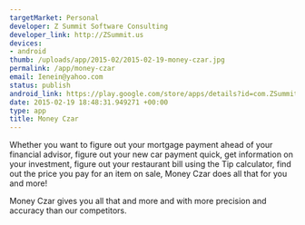 ```yaml
--- 
targetMarket: Personal
developer: Z Summit Software Consulting
developer_link: http://ZSummit.us
devices: 
- android
thumb: /uploads/app/2015-02/2015-02-19-money-czar.jpg
permalink: /app/money-czar
email: Ienein@yahoo.com
status: publish
android_link: https://play.google.com/store/apps/details?id=com.ZSummit.us.MoneyCzar
date: 2015-02-19 18:48:31.949271 +00:00
type: app
title: Money Czar
---
```


Whether you want to figure out your mortgage payment ahead of your financial advisor, figure out your new car payment quick, get information on your investment, figure out your restaurant bill using the Tip calculator, find out the price you pay for an item on sale, Money Czar does all that for you and more!

Money Czar gives you all that and more and with more precision and accuracy than our competitors.
